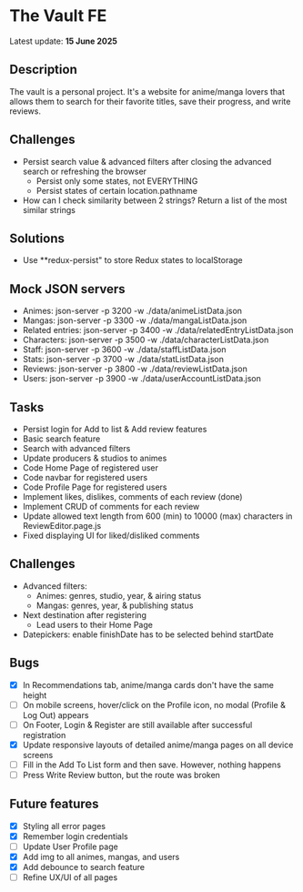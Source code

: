 # The Vault FE

Latest update: **15 June 2025**

## Description

The vault is a personal project. It's a website for anime/manga lovers that allows them to search for their favorite titles, save their progress, and write reviews.

## Challenges

- Persist search value & advanced filters after closing the advanced search or refreshing the browser
  - Persist only some states, not EVERYTHING
  - Persist states of certain location.pathname
- How can I check similarity between 2 strings? Return a list of the most similar strings

## Solutions

- Use \*\*redux-persist" to store Redux states to localStorage

## Mock JSON servers

- Animes: json-server -p 3200 -w ./data/animeListData.json
- Mangas: json-server -p 3300 -w ./data/mangaListData.json
- Related entries: json-server -p 3400 -w ./data/relatedEntryListData.json
- Characters: json-server -p 3500 -w ./data/characterListData.json
- Staff: json-server -p 3600 -w ./data/staffListData.json
- Stats: json-server -p 3700 -w ./data/statListData.json
- Reviews: json-server -p 3800 -w ./data/reviewListData.json
- Users: json-server -p 3900 -w ./data/userAccountListData.json

## Tasks

- Persist login for Add to list & Add review features
- Basic search feature
- Search with advanced filters
- Update producers & studios to animes
- Code Home Page of registered user
- Code navbar for registered users
- Code Profile Page for registered users
- Implement likes, dislikes, comments of each review (done)
- Implement CRUD of comments for each review
- Update allowed text length from 600 (min) to 10000 (max) characters in ReviewEditor.page.js
- Fixed displaying UI for liked/disliked comments

## Challenges

- Advanced filters:
  - Animes: genres, studio, year, & airing status
  - Mangas: genres, year, & publishing status
- Next destination after registering
  - Lead users to their Home Page
- Datepickers: enable finishDate has to be selected behind startDate

## Bugs

- [x] In Recommendations tab, anime/manga cards don't have the same height
- [ ] On mobile screens, hover/click on the Profile icon, no modal (Profile & Log Out) appears
- [ ] On Footer, Login & Register are still available after successful registration
- [x] Update responsive layouts of detailed anime/manga pages on all device screens
- [ ] Fill in the Add To List form and then save. However, nothing happens
- [ ] Press Write Review button, but the route was broken

## Future features

- [x] Styling all error pages
- [x] Remember login credentials
- [ ] Update User Profile page
- [x] Add img to all animes, mangas, and users
- [x] Add debounce to search feature
- [ ] Refine UX/UI of all pages
